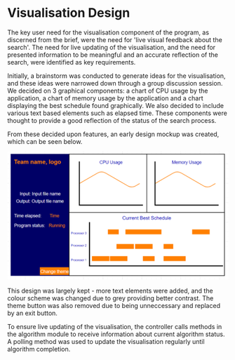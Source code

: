 # Visualisation Design

The key user need for the visualisation component of the program, as discerned from the brief, were the need for 'live visual feedback about the search'. 
The need for live updating of the visualisation, and the need for presented information to be meaningful and an accurate reflection of the search, were identified as key requirements.

Initially, a brainstorm was conducted to generate ideas for the visualisation, and these ideas were narrowed down through a group discussion session. We decided on 3 graphical components: a chart of CPU usage by the application, a chart of memory usage by the application and a chart displaying the best schedule found graphically. We also decided to include various text based elements such as elapsed time. These components were thought to provide a good reflection of the status of the search process.

From these decided upon features, an early design mockup was created, which can be seen below.

![Current Visualisation](Vis_mockup.png)

This design was largely kept - more text elements were added, and the colour scheme was changed due to grey providing better contrast. The theme button was also removed due to being unneccessary and replaced by an exit button.

To ensure live updating of the visualisation, the controller calls methods in the algorithm module to receive information about current algorithm status. A polling method was used to update the visualisation regularly until algorithm completion. 